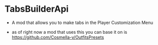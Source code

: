 # TabsBuilderApi
- A mod that allows you to make tabs in the Player Customization Menu

- as of right now a mod that uses this you can base it on is
https://github.com/Cosmella-v/OutfitsPresets